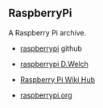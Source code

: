 ## RaspberryPi

A Raspberry Pi archive.

*    [raspberrypi](https://github.com/raspberrypi) github

*    [raspberrypi D.Welch](https://github.com/dwelch67)

*    [Raspberry Pi Wiki Hub](https://elinux.org/RPi_Hub)

*    [raspberrypi.org](https://www.raspberrypi.org/)
